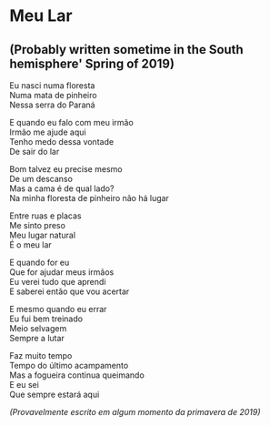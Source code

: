 <!-- pt :: Meu Lar :: 2019-09-23 17:00:00 -->

# Meu Lar

## (Probably written sometime in the South hemisphere' Spring of 2019)

Eu nasci numa floresta  
Numa mata de pinheiro  
Nessa serra do Paraná  

E quando eu falo com meu irmão  
Irmão me ajude aqui  
Tenho medo dessa vontade  
De sair do lar  

Bom talvez eu precise mesmo  
De um descanso  
Mas a cama é de qual lado?  
Na minha floresta de pinheiro não há lugar  

Entre ruas e placas  
Me sinto preso  
Meu lugar natural  
É o meu lar  

E quando for eu  
Que for ajudar meus irmãos  
Eu verei tudo que aprendi  
E saberei então que vou acertar  

E mesmo quando eu errar  
Eu fui bem treinado  
Meio selvagem  
Sempre a lutar  

Faz muito tempo  
Tempo do último acampamento  
Mas a fogueira continua queimando  
E eu sei  
Que sempre estará aqui  

*(Provavelmente escrito em algum momento da primavera de 2019)*
